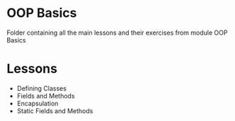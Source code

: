 # OOP Basics
Folder containing all the main lessons and their exercises from module OOP Basics
# Lessons
 - Defining Classes
 - Fields and Methods
 - Encapsulation
 - Static Fields and Methods
